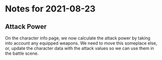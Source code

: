 # Notes for 2021-08-23

## Attack Power
On the character info page, we now calculate the attack power by taking into account any equipped weapons.  We need to move this someplace else, or, update the character data with the attack values so we can use them in the battle scene.
